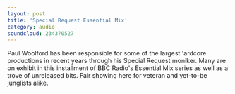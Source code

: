 ```yaml
---
layout: post
title: 'Special Request Essential Mix'
category: audio
soundcloud: 234370527
---
```


Paul Woolford has been responsible for some of the largest 'ardcore productions in recent years through his Special Request moniker. 
Many are on exhibit in this installment of BBC Radio's Essential Mix series as well as a trove of unreleased bits. Fair showing here for veteran and yet-to-be junglists alike.
